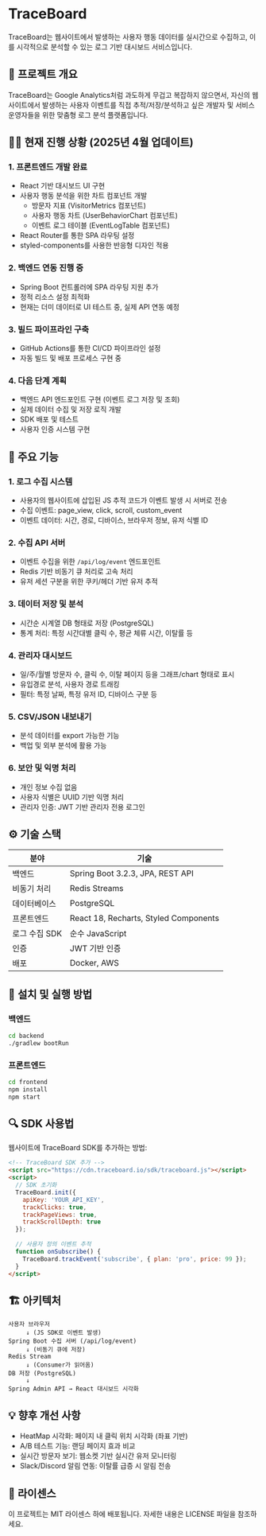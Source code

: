 # TraceBoard

TraceBoard는 웹사이트에서 발생하는 사용자 행동 데이터를 실시간으로 수집하고, 이를 시각적으로 분석할 수 있는 로그 기반 대시보드 서비스입니다.

## 🧠 프로젝트 개요

TraceBoard는 Google Analytics처럼 과도하게 무겁고 복잡하지 않으면서, 자신의 웹사이트에서 발생하는 사용자 이벤트를 직접 추적/저장/분석하고 싶은 개발자 및 서비스 운영자들을 위한 맞춤형 로그 분석 플랫폼입니다.

## 👨‍💻 현재 진행 상황 (2025년 4월 업데이트)

### 1. 프론트엔드 개발 완료
- React 기반 대시보드 UI 구현
- 사용자 행동 분석을 위한 차트 컴포넌트 개발
  - 방문자 지표 (VisitorMetrics 컴포넌트)
  - 사용자 행동 차트 (UserBehaviorChart 컴포넌트)
  - 이벤트 로그 테이블 (EventLogTable 컴포넌트)
- React Router를 통한 SPA 라우팅 설정
- styled-components를 사용한 반응형 디자인 적용

### 2. 백엔드 연동 진행 중
- Spring Boot 컨트롤러에 SPA 라우팅 지원 추가
- 정적 리소스 설정 최적화
- 현재는 더미 데이터로 UI 테스트 중, 실제 API 연동 예정

### 3. 빌드 파이프라인 구축
- GitHub Actions를 통한 CI/CD 파이프라인 설정
- 자동 빌드 및 배포 프로세스 구현 중

### 4. 다음 단계 계획
- 백엔드 API 엔드포인트 구현 (이벤트 로그 저장 및 조회)
- 실제 데이터 수집 및 저장 로직 개발
- SDK 배포 및 테스트
- 사용자 인증 시스템 구현

## 🧩 주요 기능

### 1. 로그 수집 시스템
- 사용자의 웹사이트에 삽입된 JS 추적 코드가 이벤트 발생 시 서버로 전송
- 수집 이벤트: page_view, click, scroll, custom_event
- 이벤트 데이터: 시간, 경로, 디바이스, 브라우저 정보, 유저 식별 ID

### 2. 수집 API 서버
- 이벤트 수집을 위한 `/api/log/event` 엔드포인트
- Redis 기반 비동기 큐 처리로 고속 처리
- 유저 세션 구분을 위한 쿠키/헤더 기반 유저 추적

### 3. 데이터 저장 및 분석
- 시간순 시계열 DB 형태로 저장 (PostgreSQL)
- 통계 처리: 특정 시간대별 클릭 수, 평균 체류 시간, 이탈률 등

### 4. 관리자 대시보드
- 일/주/월별 방문자 수, 클릭 수, 이탈 페이지 등을 그래프/chart 형태로 표시
- 유입경로 분석, 사용자 경로 트래킹
- 필터: 특정 날짜, 특정 유저 ID, 디바이스 구분 등

### 5. CSV/JSON 내보내기
- 분석 데이터를 export 가능한 기능
- 백업 및 외부 분석에 활용 가능

### 6. 보안 및 익명 처리
- 개인 정보 수집 없음
- 사용자 식별은 UUID 기반 익명 처리
- 관리자 인증: JWT 기반 관리자 전용 로그인

## ⚙️ 기술 스택

| 분야 | 기술 |
|------|------|
| 백엔드 | Spring Boot 3.2.3, JPA, REST API |
| 비동기 처리 | Redis Streams |
| 데이터베이스 | PostgreSQL |
| 프론트엔드 | React 18, Recharts, Styled Components |
| 로그 수집 SDK | 순수 JavaScript |
| 인증 | JWT 기반 인증 |
| 배포 | Docker, AWS |

## 🔧 설치 및 실행 방법

### 백엔드

```bash
cd backend
./gradlew bootRun
```

### 프론트엔드

```bash
cd frontend
npm install
npm start
```

## 🔍 SDK 사용법

웹사이트에 TraceBoard SDK를 추가하는 방법:

```html
<!-- TraceBoard SDK 추가 -->
<script src="https://cdn.traceboard.io/sdk/traceboard.js"></script>
<script>
  // SDK 초기화
  TraceBoard.init({
    apiKey: 'YOUR_API_KEY',
    trackClicks: true,
    trackPageViews: true,
    trackScrollDepth: true
  });
  
  // 사용자 정의 이벤트 추적
  function onSubscribe() {
    TraceBoard.trackEvent('subscribe', { plan: 'pro', price: 99 });
  }
</script>
```

## 🏗️ 아키텍처

```
사용자 브라우저
     ↓ (JS SDK로 이벤트 발생)
Spring Boot 수집 서버 (/api/log/event)
     ↓ (비동기 큐에 저장)
Redis Stream
     ↓ (Consumer가 읽어옴)
DB 저장 (PostgreSQL)
     ↓
Spring Admin API → React 대시보드 시각화
```

## 💡 향후 개선 사항

- HeatMap 시각화: 페이지 내 클릭 위치 시각화 (좌표 기반)
- A/B 테스트 기능: 랜딩 페이지 효과 비교
- 실시간 방문자 보기: 웹소켓 기반 실시간 유저 모니터링
- Slack/Discord 알림 연동: 이탈률 급증 시 알림 전송

## 📝 라이센스

이 프로젝트는 MIT 라이센스 하에 배포됩니다. 자세한 내용은 LICENSE 파일을 참조하세요.